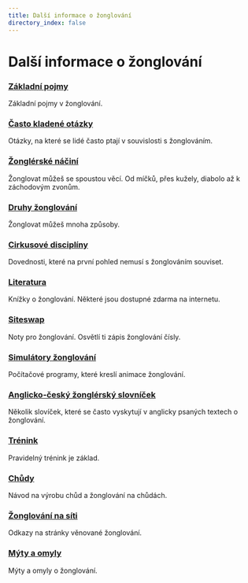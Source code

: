 ```yaml
---
title: Další informace o žonglování
directory_index: false
---
```


# Další informace o žonglování

### [Základní pojmy](/zakladni-pojmy.html "Základní pojmy v žonglování.")

Základní pojmy v žonglování.

### [Často kladené otázky](/faq.html "FAQ")

Otázky, na které se lidé často ptají v souvislosti s žonglováním.

### [Žonglérské náčiní](/nacini.html "Žonglérské náčiní.")

Žonglovat můžeš se spoustou věcí. Od míčků, přes kužely, diabolo až k záchodovým zvonům.

### [Druhy žonglování](/druhy-zonglovani.html "Různé způsoby žonglování.")

Žonglovat můžeš mnoha způsoby.

### [Cirkusové disciplíny](/cirkusove-discipliny.html "Cirkusové disciplíny.")

Dovednosti, které na první pohled nemusí s žonglováním souviset.

### [Literatura](/literatura.html "Něco ke čtení.")

Knížky o žonglování. Některé jsou dostupné zdarma na internetu.

### [Siteswap](/siteswap.html "Žonglování s čísly.")

Noty pro žonglování. Osvětlí ti zápis žonglování čísly.

### [Simulátory žonglování](/software.html "Simulátory žonglování.")

Počítačové programy, které kreslí animace žonglování.

### [Anglicko-český žonglérský slovníček](/aczslovnicek.html "Několik slovíček.")

Několik slovíček, které se často vyskytují v anglicky psaných textech o žonglování.

### [Trénink](/trenink.html "Trénuj, trénuj, trénuj.")

Pravidelný trénink je základ.

### [Chůdy](/chudy/ "Žonglování na chůdách")

Návod na výrobu chůd a žonglování na chůdách.

### [Žonglování na síti](/odkazy.html "Odkazy.")

Odkazy na stránky věnované žonglování.

### [Mýty a omyly](/myty-omyly.html "Mýty a omyly o žonglování.")

Mýty a omyly o žonglování.
